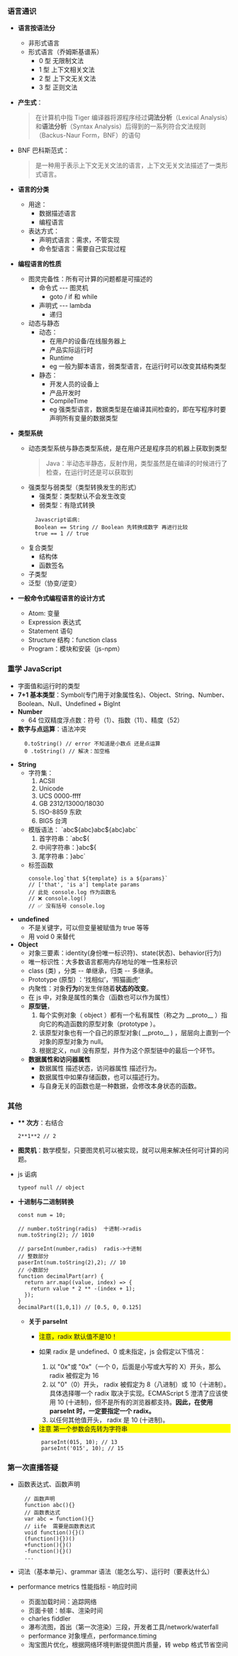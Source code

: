 ### 语言通识

- **语言按语法分**
  - 非形式语言
  - 形式语言（乔姆斯基谱系）
    - 0 型 无限制文法
    - 1 型 上下文相关文法
    - 2 型 上下文无关文法
    - 3 型 正则文法
- **产生式**：
  > 在计算机中指 Tiger 编译器将源程序经过**词法分析**（Lexical Analysis）和**语法分析**（Syntax Analysis）后得到的一系列符合文法规则（Backus-Naur Form，BNF）的语句
- BNF 巴科斯范式：

  > 是一种用于表示上下文无关文法的语言，上下文无关文法描述了一类形式语言。

- **语言的分类**

  - 用途：
    - 数据描述语言
    - 编程语言
  - 表达方式：
    - 声明式语言：需求，不管实现
    - 命令型语言：需要自己实现过程
      <br>

- **编程语言的性质**

  - 图灵完备性：所有可计算的问题都是可描述的
    - 命令式 --- 图灵机
      - goto / if 和 while
    - 声明式 --- lambda
      - 递归
  - 动态与静态
    - 动态：
      - 在用户的设备/在线服务器上
      - 产品实际运行时
      - Runtime
      - eg 一般为脚本语言，弱类型语言，在运行时可以改变其结构类型
    - 静态：
      - 开发人员的设备上
      - 产品开发时
      - CompileTime
      - eg 强类型语言，数据类型是在编译其间检查的，即在写程序时要声明所有变量的数据类型

- **类型系统**
  - 动态类型系统与静态类型系统，是在用户还是程序员的机器上获取到类型
    > Java：半动态半静态，反射作用，类型虽然是在编译的时候进行了检查，在运行时还是可以获取到
  - 强类型与弱类型（类型转换发生的形式）
    - 强类型：类型默认不会发生改变
    - 弱类型：有隐式转换
    ```
      Javascript诟病:
      Boolean == String // Boolean 先转换成数字 再进行比较
      true == 1 // true
    ```
  - 复合类型
    - 结构体
    - 函数签名
  - 子类型
  - 泛型（协变/逆变）
- **一般命令式编程语言的设计方式**
  - Atom: 变量
  - Expression 表达式
  - Statement 语句
  - Structure 结构：function class
  - Program：模块和安装（js-npm）

### 重学 JavaScript

- 字面值和运行时的类型
- **7+1 基本类型**：Symbol(专门用于对象属性名)、Object、String、Number、Boolean、Null、Undefined + BigInt
- **Number**
  - 64 位双精度浮点数：符号（1）、指数（11）、精度（52）
- **数字与点运算**：语法冲突
  ```
    0.toString() // error 不知道是小数点 还是点运算
    0 .toString() // 解决：加空格
  ```
- **String**
  - 字符集：
    1. ACSII
    2. Unicode
    3. UCS 0000-ffff
    4. GB 2312/13000/18030
    5. ISO-8859 东欧
    6. BIG5 台湾
  - 模版语法： \`abc\${abc}abc\${abc}abc\`
    1. 首字符串：`abc\${
    2. 中间字符串：}abc\${
    3. 尾字符串：}abc`
  - 标签函数
    ```
    console.log`that ${template} is a ${params}`
    // ['that', 'is a'] template params
    // 此处 console.log 作为函数名
    // ❌ console.log()
    // ✅ 没有括号 console.log
    ```
- **undefined**
  - 不是关键字，可以但变量被赋值为 true 等等
  - 用 void 0 来替代
- **Object**
  - 对象三要素：identity(身份唯一标识符)、state(状态)、behavior(行为)
  - 唯一标识性：大多数语言都用内存地址的唯一性来标识
  - class (类) ，分类 -- 单继承，归类 -- 多继承。
  - Prototype (原型) ：‘找相似’，‘照猫画虎’
  - 内聚性：对象**行为**的发生伴随着**状态的改变**。
  - 在 js 中，对象是属性的集合（函数也可以作为属性）
  - **原型链**，
    1. 每个实例对象（ object ）都有一个私有属性（称之为 \_\_proto\_\_ ）指向它的构造函数的原型对象（prototype ）。
    2. 该原型对象也有一个自己的原型对象( \_\_proto\_\_ ) ，层层向上直到一个对象的原型对象为 null。
    3. 根据定义，null 没有原型，并作为这个原型链中的最后一个环节。
  - **数据属性和访问器属性**
    - 数据属性 描述状态，访问器属性 描述行为。
    - 数据属性中如果存储函数，也可以描述行为。
    - 与自身无关的函数也是一种数据，会修改本身状态的函数。

### 其他

- **\*\* 次方**：右结合

  ```
  2**1**2 // 2
  ```

- **图灵机**：数学模型，只要图灵机可以被实现，就可以用来解决任何可计算的问题。
- js 诟病
  ```
  typeof null // object
  ```
- **十进制与二进制转换**

  ```
  const num = 10;

  // number.toString(radis)  十进制->radis
  num.toString(2); // 1010

  // parseInt(number,radis)  radis->十进制
  // 整数部分
  paserInt(num.toString(2),2); // 10
  // 小数部分
  function decimalPart(arr) {
    return arr.map((value, index) => {
      return value * 2 ** -(index + 1);
    });
  }
  decimalPart([1,0,1]) // [0.5, 0, 0.125]
  ```

  - **关于 parseInt**

    - <div style="background-color:yellow">注意，radix 默认值不是10！</div>
    - 如果 radix 是 undefined、0 或未指定，js 会假定以下情况：

      1.  以 "0x"或 "0x"（一个 0，后面是小写或大写的 X）开头，那么 radix 被假定为 16
      2.  以 "0"（0）开头， radix 被假定为 8（八进制）或 10（十进制）。具体选择哪一个 radix 取决于实现。ECMAScript 5 澄清了应该使用 10 (十进制)，但不是所有的浏览器都支持。**因此，在使用 parseInt 时，一定要指定一个 radix。**
      3.  以任何其他值开头， radix 是 10 (十进制)。

    - <div style="background-color:yellow">注意 第一个参数会先转为字符串</div>

    ```
        parseInt(015, 10); // 13
        parseInt('015', 10); // 15
    ```

### 第一次直播答疑

- 函数表达式、函数声明

  ```
    // 函数声明
    function abc(){}
    // 函数表达式
    var abc = function(){}
    // iife  需要是函数表达式
    void function(){}()
    (function(){})()
    +function(){}()
    -function(){}()
    ...
  ```

- 词法（基本单元）、grammar 语法（能怎么写）、运行时（要表达什么）
- performance metrics 性能指标 - 响应时间
  - 页面加载时间：追踪网络
  - 页面卡顿：帧率、渲染时间
  - charles fiddler
  - 瀑布流图，首出（第一次渲染）三段，开发者工具/network/waterfall
  - performance 对象埋点，performance.timing
  - 淘宝图片优化，根据网络环境判断提供图片质量，转 webp 格式节省空间
